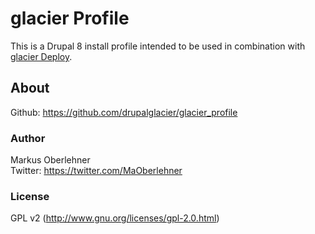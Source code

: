# glacier Profile
This is a Drupal 8 install profile intended to be used in combination with
[glacier Deploy](https://github.com/drupalglacier/glacier_deploy).

## About
Github: https://github.com/drupalglacier/glacier_profile

### Author
Markus Oberlehner  
Twitter: https://twitter.com/MaOberlehner

### License
GPL v2 (http://www.gnu.org/licenses/gpl-2.0.html)
